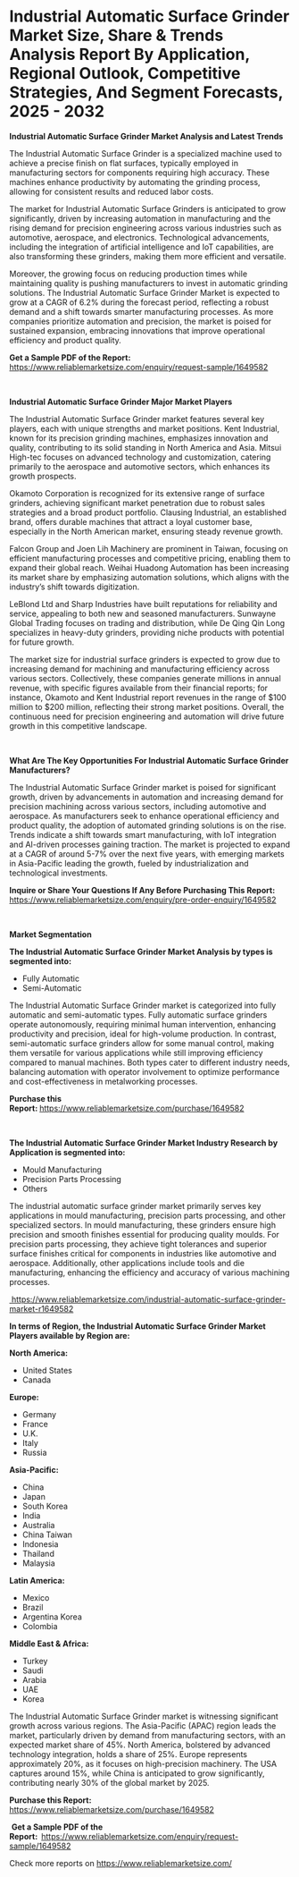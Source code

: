 <p><h1>Industrial Automatic Surface Grinder Market Size, Share & Trends Analysis Report By Application, Regional Outlook, Competitive Strategies, And Segment Forecasts, 2025 - 2032</h1></p><p><strong>Industrial Automatic Surface Grinder Market Analysis and Latest Trends</strong></p>
<p><p>The Industrial Automatic Surface Grinder is a specialized machine used to achieve a precise finish on flat surfaces, typically employed in manufacturing sectors for components requiring high accuracy. These machines enhance productivity by automating the grinding process, allowing for consistent results and reduced labor costs. </p><p>The market for Industrial Automatic Surface Grinders is anticipated to grow significantly, driven by increasing automation in manufacturing and the rising demand for precision engineering across various industries such as automotive, aerospace, and electronics. Technological advancements, including the integration of artificial intelligence and IoT capabilities, are also transforming these grinders, making them more efficient and versatile. </p><p>Moreover, the growing focus on reducing production times while maintaining quality is pushing manufacturers to invest in automatic grinding solutions. The Industrial Automatic Surface Grinder Market is expected to grow at a CAGR of 6.2% during the forecast period, reflecting a robust demand and a shift towards smarter manufacturing processes. As more companies prioritize automation and precision, the market is poised for sustained expansion, embracing innovations that improve operational efficiency and product quality.</p></p>
<p><strong>Get a Sample PDF of the Report:&nbsp;</strong> <a href="https://www.reliablemarketsize.com/enquiry/request-sample/1649582?utm_campaign=2460&utm_medium=2&utm_source=Github&utm_content=ia&utm_term=26032025&utm_id=industrial-automatic-surface-grinder">https://www.reliablemarketsize.com/enquiry/request-sample/1649582</a></p>
<p>&nbsp;</p>
<p><strong>Industrial Automatic Surface Grinder Major Market Players</strong></p>
<p><p>The Industrial Automatic Surface Grinder market features several key players, each with unique strengths and market positions. Kent Industrial, known for its precision grinding machines, emphasizes innovation and quality, contributing to its solid standing in North America and Asia. Mitsui High-tec focuses on advanced technology and customization, catering primarily to the aerospace and automotive sectors, which enhances its growth prospects.</p><p>Okamoto Corporation is recognized for its extensive range of surface grinders, achieving significant market penetration due to robust sales strategies and a broad product portfolio. Clausing Industrial, an established brand, offers durable machines that attract a loyal customer base, especially in the North American market, ensuring steady revenue growth.</p><p>Falcon Group and Joen Lih Machinery are prominent in Taiwan, focusing on efficient manufacturing processes and competitive pricing, enabling them to expand their global reach. Weihai Huadong Automation has been increasing its market share by emphasizing automation solutions, which aligns with the industry’s shift towards digitization.</p><p>LeBlond Ltd and Sharp Industries have built reputations for reliability and service, appealing to both new and seasoned manufacturers. Sunwayne Global Trading focuses on trading and distribution, while De Qing Qin Long specializes in heavy-duty grinders, providing niche products with potential for future growth.</p><p>The market size for industrial surface grinders is expected to grow due to increasing demand for machining and manufacturing efficiency across various sectors. Collectively, these companies generate millions in annual revenue, with specific figures available from their financial reports; for instance, Okamoto and Kent Industrial report revenues in the range of $100 million to $200 million, reflecting their strong market positions. Overall, the continuous need for precision engineering and automation will drive future growth in this competitive landscape.</p></p>
<p>&nbsp;</p>
<p><strong>What Are The Key Opportunities For Industrial Automatic Surface Grinder Manufacturers?</strong></p>
<p><p>The Industrial Automatic Surface Grinder market is poised for significant growth, driven by advancements in automation and increasing demand for precision machining across various sectors, including automotive and aerospace. As manufacturers seek to enhance operational efficiency and product quality, the adoption of automated grinding solutions is on the rise. Trends indicate a shift towards smart manufacturing, with IoT integration and AI-driven processes gaining traction. The market is projected to expand at a CAGR of around 5-7% over the next five years, with emerging markets in Asia-Pacific leading the growth, fueled by industrialization and technological investments.</p></p>
<p><strong>Inquire or Share Your Questions If Any Before Purchasing This Report:</strong> <a href="https://www.reliablemarketsize.com/enquiry/pre-order-enquiry/1649582?utm_campaign=2460&utm_medium=2&utm_source=Github&utm_content=ia&utm_term=26032025&utm_id=industrial-automatic-surface-grinder">https://www.reliablemarketsize.com/enquiry/pre-order-enquiry/1649582</a></p>
<p>&nbsp;</p>
<p><strong>Market Segmentation</strong></p>
<p><strong>The Industrial Automatic Surface Grinder Market Analysis by types is segmented into:</strong></p>
<p><ul><li>Fully Automatic</li><li>Semi-Automatic</li></ul></p>
<p><p>The Industrial Automatic Surface Grinder market is categorized into fully automatic and semi-automatic types. Fully automatic surface grinders operate autonomously, requiring minimal human intervention, enhancing productivity and precision, ideal for high-volume production. In contrast, semi-automatic surface grinders allow for some manual control, making them versatile for various applications while still improving efficiency compared to manual machines. Both types cater to different industry needs, balancing automation with operator involvement to optimize performance and cost-effectiveness in metalworking processes.</p></p>
<p><strong>Purchase this Report:&nbsp;</strong><a href="https://www.reliablemarketsize.com/purchase/1649582?utm_campaign=2460&utm_medium=2&utm_source=Github&utm_content=ia&utm_term=26032025&utm_id=industrial-automatic-surface-grinder">https://www.reliablemarketsize.com/purchase/1649582</a></p>
<p>&nbsp;</p>
<p><strong>The Industrial Automatic Surface Grinder Market Industry Research by Application is segmented into:</strong></p>
<p><ul><li>Mould Manufacturing</li><li>Precision Parts Processing</li><li>Others</li></ul></p>
<p><p>The industrial automatic surface grinder market primarily serves key applications in mould manufacturing, precision parts processing, and other specialized sectors. In mould manufacturing, these grinders ensure high precision and smooth finishes essential for producing quality moulds. For precision parts processing, they achieve tight tolerances and superior surface finishes critical for components in industries like automotive and aerospace. Additionally, other applications include tools and die manufacturing, enhancing the efficiency and accuracy of various machining processes.</p></p>
<p><a href="https://www.reliablemarketsize.com/industrial-automatic-surface-grinder-market-r1649582?utm_campaign=2460&utm_medium=2&utm_source=Github&utm_content=ia&utm_term=26032025&utm_id=industrial-automatic-surface-grinder">&nbsp;https://www.reliablemarketsize.com/industrial-automatic-surface-grinder-market-r1649582</a></p>
<p><strong>In terms of Region, the Industrial Automatic Surface Grinder Market Players available by Region are:</strong></p>
<p>
    <p> <strong> North America: </strong>
        <ul>
            <li>United States</li>
            <li>Canada</li>
        </ul>
        </p> 
    <p> <strong> Europe: </strong>
        <ul>
            <li>Germany</li>
            <li>France</li>
            <li>U.K.</li>
            <li>Italy</li>
            <li>Russia</li>
        </ul>
        </p> 
    <p> <strong> Asia-Pacific: </strong>
        <ul>
            <li>China</li>
            <li>Japan</li>
            <li>South Korea</li>
            <li>India</li>
            <li>Australia</li>
            <li>China Taiwan</li>
            <li>Indonesia</li>
            <li>Thailand</li>
            <li>Malaysia</li>
        </ul>
        </p> 
    <p> <strong> Latin America: </strong>
        <ul>
            <li>Mexico</li>
            <li>Brazil</li>
            <li>Argentina Korea</li>
            <li>Colombia</li>
        </ul>
        </p> 
    <p> <strong> Middle East & Africa: </strong>
        <ul>
            <li>Turkey</li>
            <li>Saudi</li>
            <li>Arabia</li>
            <li>UAE</li>
            <li>Korea</li>
        </ul>
    </p>
    </p>
<p><p>The Industrial Automatic Surface Grinder market is witnessing significant growth across various regions. The Asia-Pacific (APAC) region leads the market, particularly driven by demand from manufacturing sectors, with an expected market share of 45%. North America, bolstered by advanced technology integration, holds a share of 25%. Europe represents approximately 20%, as it focuses on high-precision machinery. The USA captures around 15%, while China is anticipated to grow significantly, contributing nearly 30% of the global market by 2025.</p></p>
<p><strong>Purchase this Report: </strong><a href="https://www.reliablemarketsize.com/purchase/1649582?utm_campaign=2460&utm_medium=2&utm_source=Github&utm_content=ia&utm_term=26032025&utm_id=industrial-automatic-surface-grinder">https://www.reliablemarketsize.com/purchase/1649582</a></p>
<p>&nbsp;<strong>Get a Sample PDF of the Report:&nbsp;&nbsp;</strong><a href="https://www.reliablemarketsize.com/enquiry/request-sample/1649582?utm_campaign=2460&utm_medium=2&utm_source=Github&utm_content=ia&utm_term=26032025&utm_id=industrial-automatic-surface-grinder">https://www.reliablemarketsize.com/enquiry/request-sample/1649582</a></p>
<p><strong></strong></p>
<p>Check more reports on <a href="https://www.reliablemarketsize.com/?utm_campaign=2460&utm_medium=2&utm_source=Github&utm_content=ia&utm_term=26032025&utm_id=industrial-automatic-surface-grinder">https://www.reliablemarketsize.com/</a></p>